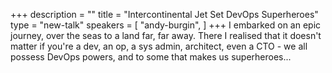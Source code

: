 +++
description = ""
title = "Intercontinental Jet Set DevOps Superheroes"
type = "new-talk"
speakers = [
        "andy-burgin",
]
+++
I embarked on an epic journey, over the seas to a land far, far away. There I realised that it doesn't matter if you're a dev, an op, a sys admin, architect, even a CTO - we all possess DevOps powers, and to some that makes us superheroes...